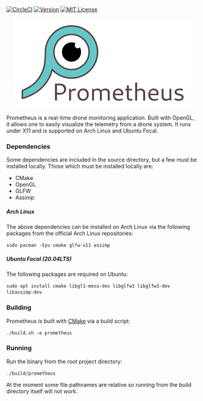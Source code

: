 [![CircleCI][circle-badge]][circle-url]
[![Version][version-badge]](version-url)
[![MIT License][license-badge]](LICENSE.md)

<p align="center">
    <img alt="Prometheus logo" src="assets/logos/logo_with_text.png">
</p>

Prometheus is a real-time drone monitoring application. Built with OpenGL, it
allows one to easily visualize the telemetry from a drone system. It runs under
X11 and is supported on Arch Linux and Ubuntu Focal.

### Dependencies

Some dependencies are included in the source directory, but a few must be
installed locally. Those which must be installed locally are:

* CMake
* OpenGL
* GLFW
* Assimp

##### Arch Linux

The above dependencies can be installed on Arch Linux via the following packages
from the official Arch Linux repositories:

```
sudo pacman -Syu cmake glfw-x11 assimp
```

##### Ubuntu Focal (20.04LTS)

The following packages are required on Ubuntu:

```
sudo apt install cmake libgl1-mesa-dev libglfw3 libglfw3-dev libassimp-dev
```

### Building

Prometheus is built with [CMake](https://cmake.org/) via a build script:

```
./build.sh -e prometheus
```

### Running

Run the binary from the root project directory:

```
./build/prometheus
```

At the moment some file pathnames are relative so running from the build
directory itself will not work.

[circle-badge]: https://circleci.com/gh/jdtaylor7/prometheus.svg?style=svg
[circle-url]: https://circleci.com/gh/jdtaylor7/prometheus
[version-badge]: https://img.shields.io/github/release/jdtaylor7/drone_viewer/all.svg
[version-url]: https://github.com/jdtaylor7/drone_viewer/releases/latest
[license-badge]: https://img.shields.io/badge/license-MIT-007EC7.svg
